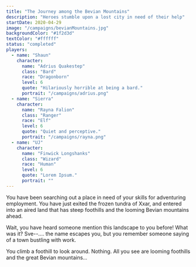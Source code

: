 ```yaml
---
title: "The Journey among the Bevian Mountains"
description: "Heroes stumble upon a lost city in need of their help"
startDate: 2020-04-29
image: "/campaigns/bevianMountains.jpg"
backgroundColor: "#1f2d3d"
textColor: "#ffffff"
status: "completed"
players:
  - name: "Shaun"
    character:
      name: "Adrius Quakestep"
      class: "Bard"
      race: "Dragonborn"
      level: 6
      quote: "Hilariously horrible at being a bard."
      portrait: "/campaigns/adrius.png"
  - name: "Sierra"
    character:
      name: "Rayna Falion"
      class: "Ranger"
      race: "Elf"
      level: 6
      quote: "Quiet and perceptive."
      portrait: "/campaigns/rayna.png"
  - name: "UJ"
    character:
      name: "Finwick Longshanks"
      class: "Wizard"
      race: "Human"
      level: 6
      quote: "Lorem Ipsum."
      portrait: ""
---
```


You have been searching out a place in need of your skills for adventuring employment. You have just exited the frozen tundra of Xxar, and entered into an aired land that has steep foothills and the looming Bevian mountains ahead.

Wait, you have heard someone mention this landscape to you before! What was it? Sve--.... the name escapes you, but you remember someone saying of a town bustling with work. 

You climb a foothill to look around. Nothing. All you see are looming foothills and the great Bevian mountains...